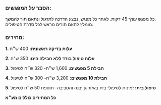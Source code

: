 ### הסבר על המפגשים:
כל מפגש עורך 45 דקות. לאחר כל מפגש, נבצע הדרכה לתרגול ונתאם תור להמשך.<br>
מומלץ לתאם תורים מראש לכל סדרת הטיפולים.
 
### מחירים:
**1. עלות בדיקה ראשונית:** 400 ש״ח

**2. עלות טיפול בודד ללא חבילה הינו:** 350 ש"ח

**3. חבילת 5 מפגשים:** 1,600 ש״ח- 320 ש״ח לטיפול

**4. חבילת 10 מפגשים:** 3,200 ש״ח- 300 ש״ח לטיפול

**5. טיפול בית:** זמינות לטיפולי בית באזור גן יבנה והסביבה- תוספת 50 ש״ח לטיפול
 
**כל המחירים כוללים מע״מ**
